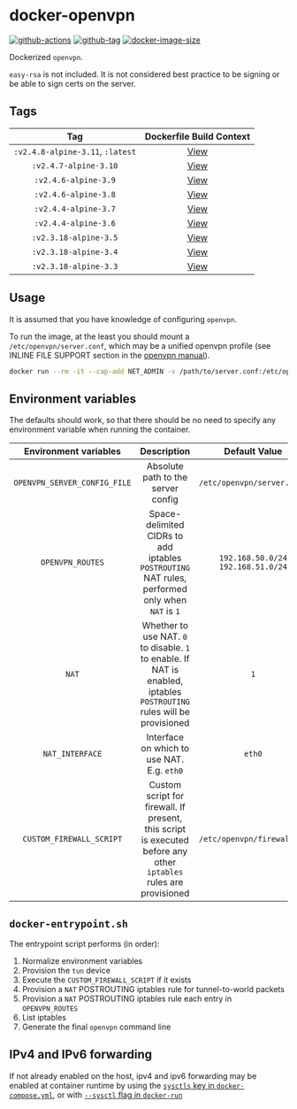 # docker-openvpn

[![github-actions](https://github.com/theohbrothers/docker-openvpn/workflows/ci-master-pr/badge.svg)](https://github.com/theohbrothers/docker-openvpn/actions)
[![github-tag](https://img.shields.io/github/tag/theohbrothers/docker-openvpn)](https://github.com/theohbrothers/docker-openvpn/releases/)
[![docker-image-size](https://img.shields.io/docker/image-size/theohbrothers/docker-openvpn/latest)](https://hub.docker.com/r/theohbrothers/docker-openvpn)

Dockerized `openvpn`.

`easy-rsa` is not included. It is not considered best practice to be signing or be able to sign certs on the server.

## Tags

| Tag | Dockerfile Build Context |
|:-------:|:---------:|
| `:v2.4.8-alpine-3.11`, `:latest` | [View](variants/v2.4.8-alpine-3.11 ) |
| `:v2.4.7-alpine-3.10` | [View](variants/v2.4.7-alpine-3.10 ) |
| `:v2.4.6-alpine-3.9` | [View](variants/v2.4.6-alpine-3.9 ) |
| `:v2.4.6-alpine-3.8` | [View](variants/v2.4.6-alpine-3.8 ) |
| `:v2.4.4-alpine-3.7` | [View](variants/v2.4.4-alpine-3.7 ) |
| `:v2.4.4-alpine-3.6` | [View](variants/v2.4.4-alpine-3.6 ) |
| `:v2.3.18-alpine-3.5` | [View](variants/v2.3.18-alpine-3.5 ) |
| `:v2.3.18-alpine-3.4` | [View](variants/v2.3.18-alpine-3.4 ) |
| `:v2.3.18-alpine-3.3` | [View](variants/v2.3.18-alpine-3.3 ) |

## Usage

It is assumed that you have knowledge of configuring `openvpn`.

To run the image, at the least you should mount a `/etc/openvpn/server.conf`, which may be a unified openvpn profile (see INLINE FILE SUPPORT section in the [openvpn manual](https://community.openvpn.net/openvpn/wiki/Openvpn24ManPage)).

```sh
docker run --rm -it --cap-add NET_ADMIN -v /path/to/server.conf:/etc/openvpn/server.conf theohbrothers/docker-openvpn:v2.4.8-alpine-3.11
```

## Environment variables

The defaults should work, so that there should be no need to specify any environment variable when running the container.

| Environment variables | Description | Default Value |
|:-------:|:-------:|:-------:|
| `OPENVPN_SERVER_CONFIG_FILE` | Absolute path to the server config | `/etc/openvpn/server.conf` |
| `OPENVPN_ROUTES` | Space-delimited CIDRs to add iptables `POSTROUTING` NAT rules, performed only when `NAT` is `1` | `192.168.50.0/24 192.168.51.0/24` |
| `NAT` | Whether to use NAT. `0` to disable. `1` to enable. If NAT is enabled, iptables `POSTROUTING` rules will be provisioned | `1` |
| `NAT_INTERFACE` | Interface on which to use NAT. E.g. `eth0` | `eth0` |
| `CUSTOM_FIREWALL_SCRIPT` | Custom script for firewall. If present, this script is executed before any other `iptables` rules are provisioned | `/etc/openvpn/firewall.sh` |

## `docker-entrypoint.sh`

The entrypoint script performs (in order):

1. Normalize environment variables
1. Provision the `tun` device
1. Execute the `CUSTOM_FIREWALL_SCRIPT` if it exists
1. Provision a `NAT` POSTROUTING iptables rule for tunnel-to-world packets
1. Provision a `NAT` POSTROUTING iptables rule each entry in `OPENVPN_ROUTES`
1. List iptables
1. Generate the final `openvpn` command line

## IPv4 and IPv6 forwarding

If not already enabled on the host, ipv4 and ipv6 forwarding may be enabled at container runtime by using the [`sysctls` key in `docker-compose.yml`](https://docs.docker.com/compose/compose-file/compose-file-v2/#sysctls), or with [`--sysctl` flag in `docker-run`](https://docs.docker.com/engine/reference/commandline/run/#/configure-namespaced-kernel-parameters-sysctls-at-runtime#configure-namespaced-kernel-parameters-sysctls-at-runtime)
